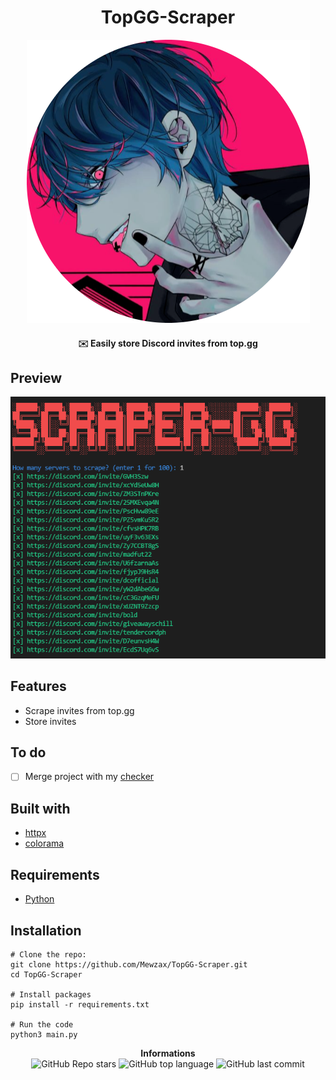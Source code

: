 <h1 align="center">TopGG-Scraper</h1>
<p align="center">
<img src="./logo.png">
</p>

<h4 align='center'>✉️ Easily store Discord invites from top.gg</h4>

## Preview

<img src="./preview.png">

## Features

- Scrape invites from top.gg
- Store invites

## To do

- [ ] Merge project with my [checker](https://github.com/Mewzax/Checky-Free)

## Built with

- [httpx](https://www.python-httpx.org)
- [colorama](https://pypi.org/project/colorama/)

## Requirements

- [Python](https://www.python.org/downloads/)

## Installation

```t
# Clone the repo:
git clone https://github.com/Mewzax/TopGG-Scraper.git
cd TopGG-Scraper

# Install packages
pip install -r requirements.txt

# Run the code
python3 main.py
```

<p align="center"> 
    <b>Informations</b><br>
    <img alt="GitHub Repo stars" src="https://img.shields.io/github/stars/Mewzax/TopGG-Scraper?style=social">
    <img alt="GitHub top language" src="https://img.shields.io/github/languages/top/Mewzax/TopGG-Scraper">
    <img alt="GitHub last commit" src="https://img.shields.io/github/last-commit/Mewzax/TopGG-Scraper">
</p>
